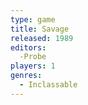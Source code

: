 ```yaml
---
type: game
title: Savage
released: 1989
editors: 
  -Probe
players: 1
genres:
  - Inclassable
---
```

